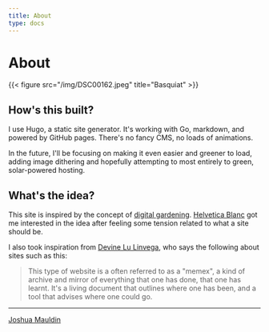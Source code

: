 ```yaml
---
title: About
type: docs
---
```

# About

{{< figure src="/img/DSC00162.jpeg" title="Basquiat" >}}

## How's this built?
I use Hugo, a static site generator. It's working with Go, markdown, and powered by GitHub pages. There's no fancy CMS, no loads of animations. 

In the future, I'll be focusing on making it even easier and greener to load, adding image dithering and hopefully attempting to most entirely to green, solar-powered hosting.

## What's the idea?

This site is inspired by the concept of [digital gardening](https://www.technologyreview.com/2020/09/03/1007716/digital-gardens-let-you-cultivate-your-own-little-bit-of-the-internet/). [Helvetica Blanc](https://helveticablanc.com) got me interested in the idea after feeling some tension related to what a site should be.

I also took inspiration from [Devine Lu Linvega](https://wiki.xxiivv.com/site/home.html), who says the following about sites such as this:

> This type of website is a often referred to as a "memex", a kind of archive and mirror of everything that one has done, that one has learnt. It's a living document that outlines where one has been, and a tool that advises where one could go. 


---

[Joshua Mauldin](/me)